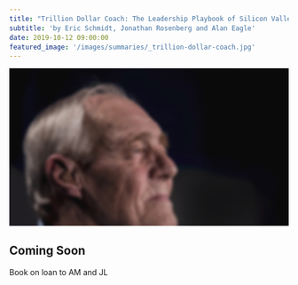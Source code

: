 ```yaml
---
title: "Trillion Dollar Coach: The Leadership Playbook of Silicon Valley's Bill Campbell"
subtitle: 'by Eric Schmidt, Jonathan Rosenberg and Alan Eagle'
date: 2019-10-12 09:00:00
featured_image: '/images/summaries/_trillion-dollar-coach.jpg'
---
```


![](/images/summaries/_trillion-dollar-coach.jpg)

## Coming Soon

Book on loan to AM and JL